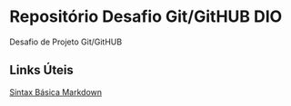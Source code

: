 # Repositório Desafio Git/GitHUB DIO
Desafio de Projeto Git/GitHUB

## Links Úteis
[Sintax Básica Markdown](https://www.markdownguide.org/basic-syntax/)
